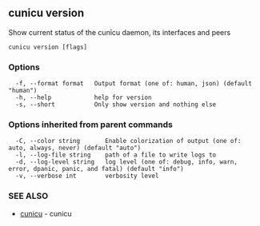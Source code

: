 ## cunicu version

Show current status of the cunīcu daemon, its interfaces and peers

```
cunicu version [flags]
```

### Options

```
  -f, --format format   Output format (one of: human, json) (default "human")
  -h, --help            help for version
  -s, --short           Only show version and nothing else
```

### Options inherited from parent commands

```
  -C, --color string       Enable colorization of output (one of: auto, always, never) (default "auto")
  -l, --log-file string    path of a file to write logs to
  -d, --log-level string   log level (one of: debug, info, warn, error, dpanic, panic, and fatal) (default "info")
  -v, --verbose int        verbosity level
```

### SEE ALSO

* [cunicu](cunicu.md)	 - cunicu

